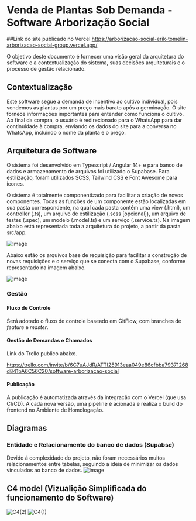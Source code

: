 # Venda de Plantas Sob Demanda - Software Arborização Social

##Link do site publicado no Vercel
https://arborizacao-social-erik-tomelin-arborizacao-social-group.vercel.app/

O objetivo deste documento é fornecer uma visão geral da arquitetura do software e a contextualização do sistema, suas decisões arquiteturais e o processo de gestão relacionado.

## Contextualização

Este software segue a demanda de incentivo ao cultivo individual, pois vendemos as plantas por um preço mais barato após a germinação. O site fornece informações importantes para entender como funciona o cultivo. Ao final da compra, o usuário é redirecionado para o WhatsApp para dar continuidade à compra, enviando os dados do site para a conversa no WhatsApp, incluindo o nome da planta e o preço.

## Arquitetura de Software

O sistema foi desenvolvido em Typescript / Angular 14+ e para banco de dados e armazenamento de arquivos foi utilizado o Supabase. Para estilização, foram utilizados SCSS, Tailwind CSS e Font Awesome para ícones.

O sistema é totalmente componentizado para facilitar a criação de novos componentes. Todas as funções de um componente estão localizadas em sua pasta correspondente, na qual cada pasta contém uma view (.html), um controller (.ts), um arquivo de estilização (.scss [opcional]), um arquivo de testes (.spec), um modelo (.model.ts) e um serviço (.service.ts). Na imagem abaixo está representada toda a arquitetura do projeto, a partir da pasta src/app.

![image](https://github.com/erik-tomelin/arborizacao_social/assets/63420907/8fb7ce04-eb9c-4951-b1c5-7c3b7eea7bb7)

Abaixo estão os arquivos base de requisição para facilitar a construção de novas requisições e o serviço que se conecta com o Supabase, conforme representado na imagem abaixo.

![image](https://github.com/erik-tomelin/arborizacao_social/assets/63420907/b33ca393-b9e7-47b5-a912-e400a418839e)

### Gestão

#### Fluxo de Controle
Será adotado o fluxo de controle baseado em GitFlow, com branches de *feature* e *master*.

#### Gestão de Demandas e Chamados
Link do Trello publico abaixo.

https://trello.com/invite/b/6C7uAJdR/ATTI25913eaa049e86cfbba79371268d841bA6C56C20/software-arborizacao-social

#### Publicação
A publicação é automatizada através da integração com o Vercel (que usa CI/CD). A cada nova versão, uma pipeline é acionada e realiza o build do frontend no Ambiente de Homologação.

## Diagramas 

### Entidade e Relacionamento do banco de dados (Supabse)

Devido à complexidade do projeto, não foram necessários muitos relacionamentos entre tabelas, seguindo a ideia de minimizar os dados vinculados ao banco de dados.
![image](https://github.com/erik-tomelin/arborizacao_social/assets/63420907/47912715-c9f4-42ff-a9a3-41511fdbcf1e)

## C4 model (Vizualição Simplificada do funcionamento do Software)

![C4(2)](https://github.com/erik-tomelin/arborizacao_social/assets/63420907/26d60e8a-29a0-42c1-98fb-4d99f4091f98)
![C4(1)](https://github.com/erik-tomelin/arborizacao_social/assets/63420907/959275a8-d7d4-4d91-a5da-af7297bd23b6)
